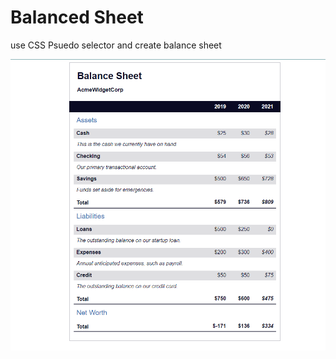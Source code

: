 # Balanced Sheet

use CSS Psuedo selector and create balance sheet

![Balanced Sheet](images/sheet.png)
